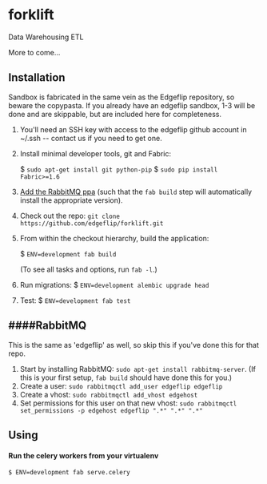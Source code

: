 forklift
========

Data Warehousing ETL

More to come...

Installation
---
Sandbox is fabricated in the same vein as the Edgeflip repository, so beware the copypasta. If you already have an edgeflip sandbox, 1-3 will be done and are skippable, but are included here for completeness.

1. You'll need an SSH key with access to the edgeflip github account in ~/.ssh -- contact us if you need to get one.
2. Install minimal developer tools, git and Fabric:

    $ `sudo apt-get install git python-pip`
    $ `sudo pip install Fabric>=1.6`

3. [Add the RabbitMQ ppa](http://rabbitmq.com/install-debian.html#apt) (such that the `fab build` step will automatically install the appropriate version).

4. Check out the repo: `git clone https://github.com/edgeflip/forklift.git`
5. From within the checkout hierarchy, build the application:

    $ `ENV=development fab build`

    (To see all tasks and options, run `fab -l`.)
6. Run migrations:
    $ `ENV=development alembic upgrade head`
7. Test:
    $ `ENV=development fab test`



####RabbitMQ
---
This is the same as 'edgeflip' as well, so skip this if you've done this for that repo.

1. Start by installing RabbitMQ: `sudo apt-get install rabbitmq-server`. (If this is your first setup, `fab build` should have done this for you.)
2. Create a user: `sudo rabbitmqctl add_user edgeflip edgeflip`
3. Create a vhost: `sudo rabbitmqctl add_vhost edgehost`
4. Set permissions for this user on that new vhost: `sudo rabbitmqctl set_permissions -p edgehost edgeflip ".*" ".*" ".*"`

Using
---
#### Run the celery workers from your virtualenv
    $ ENV=development fab serve.celery
